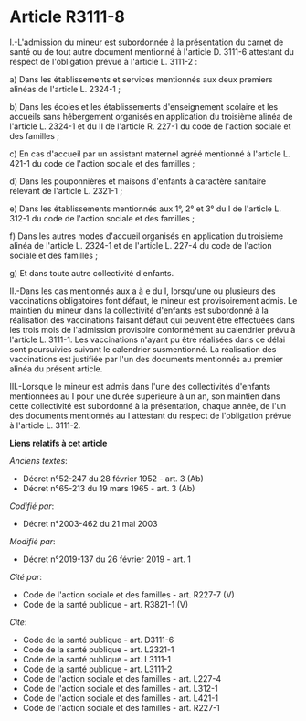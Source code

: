 # Article R3111-8

I.-L'admission du mineur est subordonnée à la présentation du carnet de santé ou de tout autre document mentionné à l'article
D. 3111-6 attestant du respect de l'obligation prévue à l'article L. 3111-2 :

a) Dans les établissements et services mentionnés aux deux premiers alinéas de l'article L. 2324-1 ;

b) Dans les écoles et les établissements d'enseignement scolaire et les accueils sans hébergement organisés en application du
troisième alinéa de l'article L. 2324-1 et du II de l'article R. 227-1 du code de l'action sociale et des familles ;

c) En cas d'accueil par un assistant maternel agréé mentionné à l'article L. 421-1 du code de l'action sociale et des
familles ;

d) Dans les pouponnières et maisons d'enfants à caractère sanitaire relevant de l'article L. 2321-1 ;

e) Dans les établissements mentionnés aux 1°, 2° et 3° du I de l'article L. 312-1 du code de l'action sociale et des
familles ;

f) Dans les autres modes d'accueil organisés en application du troisième alinéa de l'article L. 2324-1 et de l'article L.
227-4 du code de l'action sociale et des familles ;

g) Et dans toute autre collectivité d'enfants.

II.-Dans les cas mentionnés aux a à e du I, lorsqu'une ou plusieurs des vaccinations obligatoires font défaut, le mineur est
provisoirement admis. Le maintien du mineur dans la collectivité d'enfants est subordonné à la réalisation des vaccinations
faisant défaut qui peuvent être effectuées dans les trois mois de l'admission provisoire conformément au calendrier prévu à
l'article L. 3111-1. Les vaccinations n'ayant pu être réalisées dans ce délai sont poursuivies suivant le calendrier
susmentionné. La réalisation des vaccinations est justifiée par l'un des documents mentionnés au premier alinéa du présent
article.

III.-Lorsque le mineur est admis dans l'une des collectivités d'enfants mentionnées au I pour une durée supérieure à un an,
son maintien dans cette collectivité est subordonné à la présentation, chaque année, de l'un des documents mentionnés au I
attestant du respect de l'obligation prévue à l'article L. 3111-2.

**Liens relatifs à cet article**

_Anciens textes_:

  - Décret n°52-247 du 28 février 1952 - art. 3 (Ab)
  - Décret n°65-213 du 19 mars 1965 - art. 3 (Ab)

_Codifié par_:

  - Décret n°2003-462 du 21 mai 2003

_Modifié par_:

  - Décret n°2019-137 du 26 février 2019 - art. 1

_Cité par_:

  - Code de l'action sociale et des familles - art. R227-7 (V)
  - Code de la santé publique - art. R3821-1 (V)

_Cite_:

  - Code de la santé publique - art. D3111-6
  - Code de la santé publique - art. L2321-1
  - Code de la santé publique - art. L3111-1
  - Code de la santé publique - art. L3111-2
  - Code de l'action sociale et des familles - art. L227-4
  - Code de l'action sociale et des familles - art. L312-1
  - Code de l'action sociale et des familles - art. L421-1
  - Code de l'action sociale et des familles - art. R227-1
